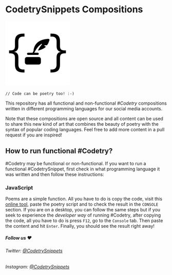 # CodetrySnippets Compositions
![CodetrySnippets](https://github.com/CodetrySnippets/Compositions/blob/main/logos/CodetrySnippetsLogoBlack.png?raw=true)

`// Code can be poetry too! :-)`

This repository has all functional and non-functional *#Codetry* compositions written in different programming languages for our social media accounts.

Note that these compositions are open source and all content can be used to share this new kind of art that combines the beauty of poetry with the syntax of popular coding languages. Feel free to add more content in a pull request if you are inspired!

## How to run functional #Codetry?

#Codetry may be functional or non-functional. If you want to run a functional #CodetrySnippet, first check in what programming language it was written and then follow these instructions:

### JavaScript

Poems are a simple function. All you have to do is copy the code, visit this [online tool](https://playcode.io/javascript/), paste the poetry script and to check the result in the `CONSOLE` section. If you are on a desktop, you can follow the same steps but if you seek to experience the *developer way* of running #Codetry, after copying the code, all you have to do is press `F12`, go to the `Console` tab. Then paste the content and hit `Enter`. Finally, you should see the result right away!

##### Follow us ❤️
###### Twitter: [@CodetrySnippets](https://twitter.com/CodetrySnippets)

###### Instagram: [@CodetrySnippets](https://www.instagram.com/codetrysnippets)
